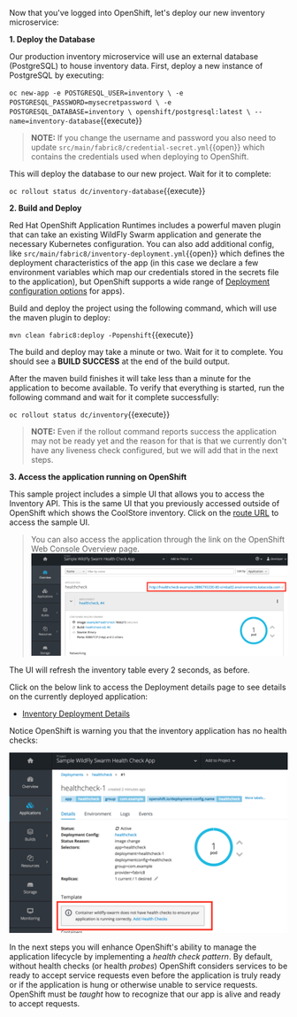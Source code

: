 Now that you've logged into OpenShift, let's deploy our new inventory microservice:

**1. Deploy the Database**

Our production inventory microservice will use an external database (PostgreSQL) to house inventory data.
First, deploy a new instance of PostgreSQL by executing:

`oc new-app -e POSTGRESQL_USER=inventory \
             -e POSTGRESQL_PASSWORD=mysecretpassword \
             -e POSTGRESQL_DATABASE=inventory \
             openshift/postgresql:latest \
             --name=inventory-database`{{execute}}

> **NOTE:** If you change the username and password you also need to update `src/main/fabric8/credential-secret.yml`{{open}} which contains
the credentials used when deploying to OpenShift.

This will deploy the database to our new project. Wait for it to complete:

`oc rollout status dc/inventory-database`{{execute}}

**2. Build and Deploy**

Red Hat OpenShift Application Runtimes includes a powerful maven plugin that can take an
existing WildFly Swarm application and generate the necessary Kubernetes configuration.
You can also add additional config, like ``src/main/fabric8/inventory-deployment.yml``{{open}} which defines
the deployment characteristics of the app (in this case we declare a few environment variables which map our credentials
stored in the secrets file to the application), but OpenShift supports a wide range of [Deployment configuration options](https://docs.openshift.org/latest/architecture/core_concepts/deployments.html) for apps).

Build and deploy the project using the following command, which will use the maven plugin to deploy:

`mvn clean fabric8:deploy -Popenshift`{{execute}}

The build and deploy may take a minute or two. Wait for it to complete. You should see a **BUILD SUCCESS** at the
end of the build output.

After the maven build finishes it will take less than a minute for the application to become available.
To verify that everything is started, run the following command and wait for it complete successfully:

`oc rollout status dc/inventory`{{execute}}

>**NOTE:** Even if the rollout command reports success the application may not be ready yet and the reason for
that is that we currently don't have any liveness check configured, but we will add that in the next steps.

**3. Access the application running on OpenShift**

This sample project includes a simple UI that allows you to access the Inventory API. This is the same
UI that you previously accessed outside of OpenShift which shows the CoolStore inventory. Click on the
[route URL](http://inventory-inventory.[[HOST_SUBDOMAIN]]-80-[[KATACODA_HOST]].environments.katacoda.com)
to access the sample UI.

> You can also access the application through the link on the OpenShift Web Console Overview page. ![Overview link](../../assets/mono-to-micro-part-1/routelink.png)

The UI will refresh the inventory table every 2 seconds, as before.

Click on the below link to access the Deployment details page to see details on the currently deployed application:

* [Inventory Deployment Details](http://[[HOST_SUBDOMAIN]]-8443-[[KATACODA_HOST]].environments.katacoda.com/console/projects/inventory/browse/rc/inventory-1?tab=details)

Notice OpenShift is warning you that the inventory application has no health checks:

![Health Check Warning](../../assets/mono-to-micro-part-1/warning.png)

In the next steps you will enhance OpenShift's ability to manage the application lifecycle by implementing
a _health check pattern_. By default, without health checks (or health _probes_) OpenShift considers services
to be ready to accept service requests even before the application is truly ready or if the application is hung
or otherwise unable to service requests. OpenShift must be _taught_ how to recognize that our app is alive and ready
to accept requests. 

